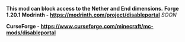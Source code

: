 **This mod can block access to the Nether and End dimensions.**
**Forge 1.20.1**
**Modrinth - https://modrinth.com/project/disableportal** *SOON*

**CurseForge - https://www.curseforge.com/minecraft/mc-mods/disableportal**
